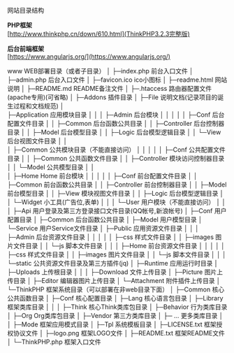 ﻿网站目录结构

**PHP框架**  
[http://www.thinkphp.cn/down/610.html](ThinkPHP3.2.3完整版) 

**后台前端框架**  
[https://www.angularjs.org/](https://www.angularjs.org/) 

www  WEB部署目录（或者子目录）
│
├─index.php       前台入口文件
│
├─admin.php       后台入口文件
│
├─favicon.ico     ico小图标
│
├─readme.html     网站说明 
│
├─README.md       README备注文件
│
├─.htaccess       路由器配置文件(apache专用)(可省略)
│
├─Addons 插件目录
│
├─File 说明文档(记录项目的诞生过程和文档规范)
│  
├─Application 应用模块目录
│  │
│  ├─Admin 后台模块
│  │  │
│  │  ├─Conf 后台配置文件目录
│  │  ├─Common 后台函数公共目录
│  │  ├─Controller 后台控制器目录
│  │  ├─Model 后台模型目录
│  │  ├─Logic 后台模型逻辑目录
│  │  └─View 后台视图文件目录
│  │  
│  ├─Common 公共模块目录（不能直接访问）
│  │  │
│  │  ├─Conf 公共配置文件目录
│  │  ├─Common 公共函数文件目录
│  │  ├─Controller 模块访问控制器目录
│  │  └─Model 公共模型目录
│  │  
│  ├─Home Home 前台模块
│  │  │
│  │  ├─Conf 前台配置文件目录
│  │  ├─Common 前台函数公共目录
│  │  ├─Controller 前台控制器目录
│  │  ├─Model 前台模型目录
│  │  ├─View 模块视图文件目录
│  │  ├─Logic 后台模型逻辑目录
│  │  └─Widget 小工具(广告位,表单)
│  │
│  └─User 用户模块（不能直接访问）
│     │
│     ├─Api  用户登录及第三方登录接口文件目录(QQ帐号,新浪帐号)
│     ├─Conf 用户配置目录
│     ├─Common 后台函数公共目录
│     ├─Model 用户模型目录
│     └─Service 用户Service文件目录
│
├─Public 应用资源文件目录
│  │
│  ├─Admin 后台资源文件目录
│  │  │ 
│  │  ├─css 样式文件目录
│  │  ├─images 图片文件目录
│  │  └─js 脚本文件目录
│  │
│  ├─Home 前台资源文件目录
│  │  │ 
│  │  ├─css 样式文件目录
│  │  ├─images 图片文件目录
│  │  └─js 脚本文件目录
│  │
│  └─static 公共资源文件目录及第三方插件(jq) 
│ 
├─Runtime 应用运行时目录
│
├─Uploads 上传根目录
│  │
│  ├─Download 文件上传目录
│  ├─Picture 图片上传目录
│  ├─Editor 编辑器图片上传目录
│  └─Attachment  附件插件上传目录
│
└─ThinkPHP        框架系统目录（可以部署在非web目录下面）
  │	
  ├─Common       核心公共函数目录
  │
  ├─Conf         核心配置目录 
  │
  ├─Lang         核心语言包目录
  │
  ├─Library      框架类库目录
  │  │
  │  ├─Think     核心Think类库包目录
  │  ├─Behavior  行为类库目录
  │  ├─Org       Org类库包目录
  │  ├─Vendor    第三方类库目录
  │  ├─ ...      更多类库目录
  │  │
  ├─Mode         框架应用模式目录
  │
  ├─Tpl          系统模板目录
  │
  ├─LICENSE.txt  框架授权协议文件
  │
  ├─logo.png     框架LOGO文件
  │
  ├─README.txt   框架README文件
  │
  └─ThinkPHP.php    框架入口文件
